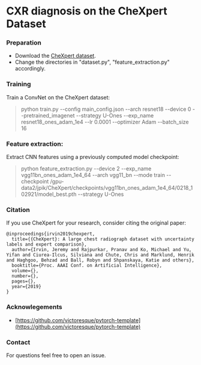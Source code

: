 # CXR diagnosis on the CheXpert Dataset

### Preparation

* Download the [CheXpert dataset](https://stanfordmlgroup.github.io/competitions/chexpert/).
* Change the directories in "dataset.py",  "feature_extraction.py" accordingly.

### Training

Train a ConvNet on the CheXpert dataset:

> python train.py --config main_config.json --arch resnet18 --device 0 --pretrained_imagenet --strategy U-Ones --exp_name resnet18_ones_adam_1e4 --lr 0.0001 --optimizer Adam --batch_size 16

### Feature extraction:

Extract CNN features using a previously computed model checkpoint:

> python feature_extraction.py --device 2 --exp_name vgg11bn_ones_adam_1e4_64 --arch vgg11_bn --mode train --checkpoint /gpu-data2/jpik/CheXpert/checkpoints/vgg11bn_ones_adam_1e4_64/0218_102921/model_best.pth --strategy U-Ones

### Citation

If you use CheXpert for your research, consider citing the original paper:

```
@inproceedings{irvin2019chexpert,
  title={{CheXpert}: A large chest radiograph dataset with uncertainty labels and expert comparison},
  author={Irvin, Jeremy and Rajpurkar, Pranav and Ko, Michael and Yu, Yifan and Ciurea-Ilcus, Silviana and Chute, Chris and Marklund, Henrik and Haghgoo, Behzad and Ball, Robyn and Shpanskaya, Katie and others},
  booktitle={Proc. AAAI Conf. on Artificial Intelligence},
  volume={},
  number={},
  pages={},
  year={2019}
}
```

### Acknowlegements

* [https://github.com/victoresque/pytorch-template](https://github.com/victoresque/pytorch-template)

### Contact

For questions feel free to open an issue.
